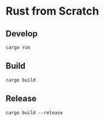 # Rust from Scratch

## Develop

```
cargo run
```

## Build

```
cargo build
```

## Release

```
cargo build --release
```
